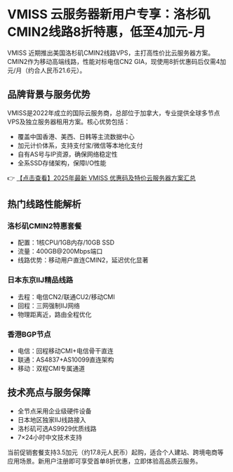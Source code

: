 # VMISS 云服务器新用户专享：洛杉矶CMIN2线路8折特惠，低至4加元-月

VMISS 近期推出美国洛杉矶CMIN2线路VPS，主打高性价比云服务器方案。CMIN2作为移动高端线路，性能对标电信CN2 GIA，现使用8折优惠码后仅需4加元/月（约合人民币21.6元）。

## 品牌背景与服务优势

VMISS是2022年成立的国际云服务商，总部位于加拿大，专业提供全球多节点VPS及独立服务器租用方案。核心优势包括：
- 覆盖中国香港、美西、日韩等主流数据中心
- 加元计价体系，支持支付宝/微信等本地化支付
- 自有AS号与IP资源，确保网络稳定性
- 全系SSD存储架构，保障I/O性能

👉 [【点击查看】2025年最新 VMISS 优惠码及特价云服务器方案汇总](https://bit.ly/Vmiss)

## 热门线路性能解析

### 洛杉矶CMIN2特惠套餐
- 配置：1核CPU/1GB内存/10GB SSD
- 流量：400GB@200Mbps端口
- 线路优势：移动用户直连CMIN2，延迟优化显著

### 日本东京IIJ精品线路
- 去程：电信CN2/联通CU2/移动CMI
- 回程：三网强制IIJ网络
- 物理距离近，路由全程优化

### 香港BGP节点
- 电信：回程移动CMI+电信骨干直连
- 联通：AS4837+AS10099直连架构
- 移动：双程CMI专属通道

## 技术亮点与服务保障
- 全节点采用企业级硬件设备
- 日本地区独家IIJ线路接入
- 洛杉矶可选AS9929优质线路
- 7×24小时中文技术支持

当前促销套餐支持3.5加元（约17.8元人民币）起购，适合个人建站、跨境电商等应用场景。新用户注册即可享受首单8折优惠，立即体验高品质云服务。